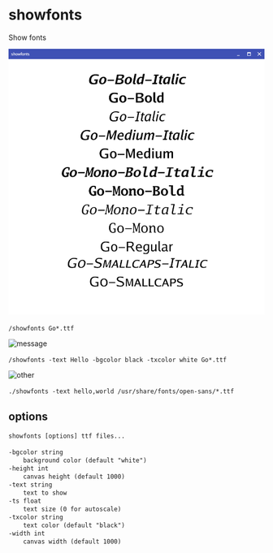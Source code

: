 # showfonts

Show fonts

![showfont](gofonts.png)

```/showfonts Go*.ttf```

![message](message.png)

```/showfonts -text Hello -bgcolor black -txcolor white Go*.ttf```

![other](other.png)

```./showfonts -text hello,world /usr/share/fonts/open-sans/*.ttf```


## options
```
showfonts [options] ttf files...

-bgcolor string
  	background color (default "white")
-height int
  	canvas height (default 1000)
-text string
  	text to show
-ts float
  	text size (0 for autoscale)
-txcolor string
  	text color (default "black")
-width int
  	canvas width (default 1000)
```
